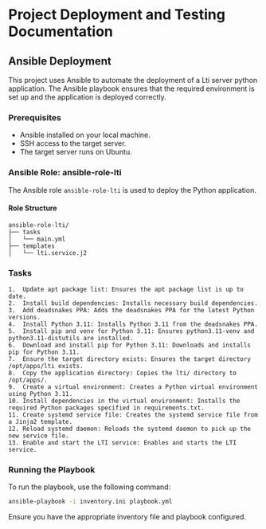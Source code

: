 # Project Deployment and Testing Documentation

## Ansible Deployment

This project uses Ansible to automate the deployment of a Lti server python application. The Ansible playbook ensures that the required environment is set up and the application is deployed correctly.

### Prerequisites

- Ansible installed on your local machine.
- SSH access to the target server.
- The target server runs on Ubuntu.

### Ansible Role: ansible-role-lti

The Ansible role `ansible-role-lti` is used to deploy the Python application.

#### Role Structure

```plaintext
ansible-role-lti/
├── tasks
│   └── main.yml
├── templates
│   └── lti.service.j2
```

### Tasks

	1.	Update apt package list: Ensures the apt package list is up to date.
	2.	Install build dependencies: Installs necessary build dependencies.
	3.	Add deadsnakes PPA: Adds the deadsnakes PPA for the latest Python versions.
	4.	Install Python 3.11: Installs Python 3.11 from the deadsnakes PPA.
	5.	Install pip and venv for Python 3.11: Ensures python3.11-venv and python3.11-distutils are installed.
	6.	Download and install pip for Python 3.11: Downloads and installs pip for Python 3.11.
	7.	Ensure the target directory exists: Ensures the target directory /opt/apps/lti exists.
	8.	Copy the application directory: Copies the lti/ directory to /opt/apps/.
	9.	Create a virtual environment: Creates a Python virtual environment using Python 3.11.
	10.	Install dependencies in the virtual environment: Installs the required Python packages specified in requirements.txt.
	11.	Create systemd service file: Creates the systemd service file from a Jinja2 template.
	12.	Reload systemd daemon: Reloads the systemd daemon to pick up the new service file.
	13.	Enable and start the LTI service: Enables and starts the LTI service.

### Running the Playbook
To run the playbook, use the following command:
```sh
ansible-playbook -i inventory.ini playbook.yml
```
Ensure you have the appropriate inventory file and playbook configured.
